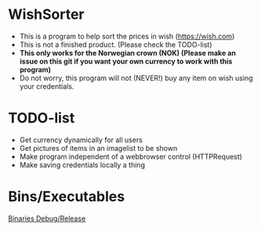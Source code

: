 # WishSorter

- This is a program to help sort the prices in wish (https://wish.com)
- This is not a finished product. (Please check the TODO-list)
- **This only works for the Norwegian crown (NOK) (Please make an issue on this git if you want your own currency to work with this program)**
- Do not worry, this program will not (NEVER!) buy any item on wish using your credentials.

# TODO-list

- Get currency dynamically for all users
- Get pictures of items in an imagelist to be shown
- Make program independent of a webbrowser control (HTTPRequest)
- Make saving credentials locally a thing

# Bins/Executables
[Binaries Debug/Release](http://rgho.st/download/private/7v4rqZcQl/849e7779e34661ec0c3907a64edc3009/c9d592d03a8af54f31d8c0fdf240f26a4930e6ef/bins.rar)
